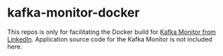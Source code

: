 # kafka-monitor-docker
This repos is only for facilitating the Docker build for [Kafka Monitor from LinkedIn](https://github.com/linkedin/kafka-monitor). Application source code for the Kafka Monitor is not included here.
